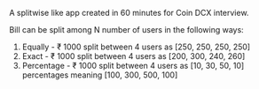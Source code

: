A splitwise like app created in 60 minutes
for Coin DCX interview.  
  
Bill can be split among N number of users in the following ways:  
  
1. Equally - ₹ 1000 split between 4 users as [250, 250, 250, 250]  
2. Exact - ₹ 1000 split between 4 users as [200, 300, 240, 260]
3. Percentage - ₹ 1000 split between 4 users as [10, 30, 50, 10] percentages meaning [100, 300, 500, 100]  
  
